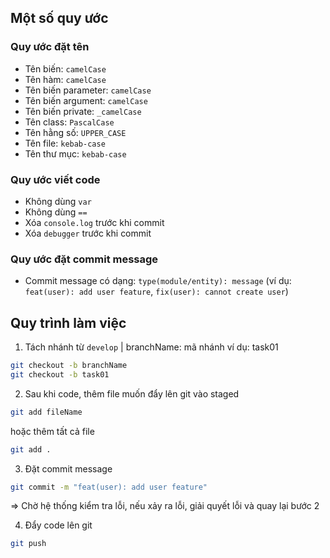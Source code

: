 ## Một số quy ước

### Quy ước đặt tên

- Tên biến: `camelCase`
- Tên hàm: `camelCase`
- Tên biến parameter: `camelCase`
- Tên biến argument: `camelCase`
- Tên biến private: `_camelCase`
- Tên class: `PascalCase`
- Tên hằng số: `UPPER_CASE`
- Tên file: `kebab-case`
- Tên thư mục: `kebab-case`

### Quy ước viết code

- Không dùng `var`
- Không dùng `==`
- Xóa `console.log` trước khi commit
- Xóa `debugger` trước khi commit

### Quy ước đặt commit message

- Commit message có dạng: `type(module/entity): message` (ví dụ: `feat(user): add user feature`, `fix(user): cannot create user`)


## Quy trình làm việc

1. Tách nhánh từ `develop` | branchName: mã nhánh ví dụ: task01

```bash
git checkout -b branchName
git checkout -b task01
```

2. Sau khi code, thêm file muốn đẩy lên git vào staged

```bash
git add fileName
```

hoặc thêm tất cả file

```bash
git add .
```

3. Đặt commit message

```bash
git commit -m "feat(user): add user feature"
```

=> Chờ hệ thống kiểm tra lỗi, nếu xảy ra lỗi, giải quyết lỗi và quay lại bước 2

4. Đẩy code lên git

```bash
git push
```
